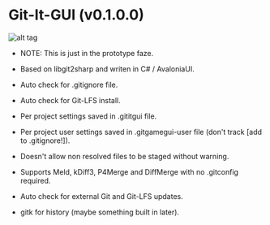 # Git-It-GUI (v0.1.0.0)

![alt tag](https://reignstudios/Git-It-GUI/ScreenShots/ScreenShot.png)


- NOTE: This is just in the prototype faze.

- Based on libgit2sharp and writen in C# / AvaloniaUI.

- Auto check for .gitignore file.

- Auto check for Git-LFS install.

- Per project settings saved in .gititgui file.

- Per project user settings saved in .gitgamegui-user file (don't track [add to .gitignore!]).

- Doesn't allow non resolved files to be staged without warning.

- Supports Meld, kDiff3, P4Merge and DiffMerge with no .gitconfig required.

- Auto check for external Git and Git-LFS updates.

- gitk for history (maybe something built in later).